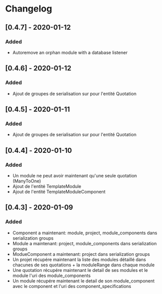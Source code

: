 # Changelog

## [0.4.7] - 2020-01-12
### Added
- Autoremove an orphan module with a database listener

## [0.4.6] - 2020-01-12
### Added
- Ajout de groupes de serialisation sur pour l'entité Quotation

## [0.4.5] - 2020-01-11
### Added
- Ajout de groupes de serialisation sur pour l'entité Quotation

## [0.4.4] - 2020-01-10
### Added
- Un module ne peut avoir maintenant qu'une seule quotation (ManyToOne)
- Ajout de l'entité TemplateModule
- Ajout de l'entité TemplateModuleComponent

## [0.4.3] - 2020-01-09
### Added
- Component a maintenant: module, project, module_components dans serialization groups
- Module a maintenant: project, module_components dans serialization groups
- ModueComponent a maintenant: project dans serialization groups
- Un projet récupére maintenant la liste des modules détaillé dans chacunes de ses quotations + la moduleRange dans chaque module
- Une quotation récupére maintenant le detail de ses modules et le module  l'uri des module_components
- Un module récupére maintenant le detail de son module_component avec le component et l'uri des component_specifications
